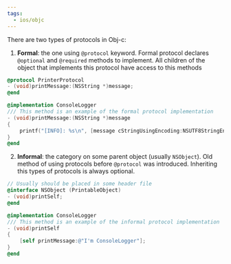```yaml
---
tags:
  - ios/objc
---
```

There are two types of protocols in Obj-c:

1. **Formal**: the one using `@protocol` keyword. Formal protocol declares `@optional` and `@required` methods to implement. All children of the object that implements this protocol have access to this methods

```objective-c
@protocol PrinterProtocol
- (void)printMessage:(NSString *)message;
@end

@implementation ConsoleLogger
/// This method is an example of the formal protocol implementation
- (void)printMessage:(NSString *)message
{
    printf("[INFO]: %s\n", [message cStringUsingEncoding:NSUTF8StringEncoding]);
}
@end
```
2. **Informal**: the category on some parent object (usually `NSObject`). Old method of using protocols before `@protocol` was introduced. Inheriting this types of protocols is always optional.
```objective-c
// Usually should be placed in some header file
@interface NSObject (PrintableObject)
- (void)printSelf;
@end

@implementation ConsoleLogger
/// This method is an example of the informal protocol implementation
- (void)printSelf
{
    [self printMessage:@"I'm ConsoleLogger"];
}
@end
```

